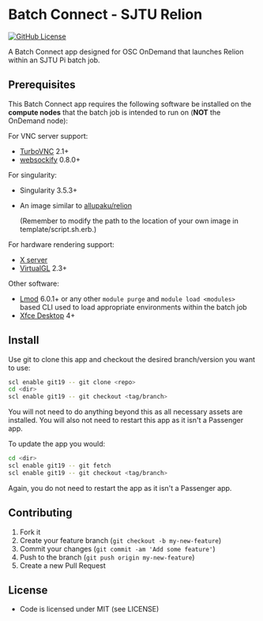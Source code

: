 # Batch Connect - SJTU Relion

[![GitHub License](https://img.shields.io/badge/license-MIT-green.svg)](https://opensource.org/licenses/MIT)

A Batch Connect app designed for OSC OnDemand that launches Relion within an SJTU Pi batch job.

## Prerequisites

This Batch Connect app requires the following software be installed on the
**compute nodes** that the batch job is intended to run on (**NOT** the
OnDemand node):

For VNC server support:

- [TurboVNC] 2.1+
- [websockify] 0.8.0+

For singularity:

- Singularity 3.5.3+
- An image similar to [allupaku/relion] 
  
  (Remember to modify the path to the location of your own image in template/script.sh.erb.)

For hardware rendering support:

- [X server]
- [VirtualGL] 2.3+

[allupaku/relion]: https://hub.docker.com/r/allupaku/relion/tags

Other software:

- [Lmod] 6.0.1+ or any other `module purge` and `module load <modules>` based
  CLI used to load appropriate environments within the batch job
- [Xfce Desktop] 4+

[TurboVNC]: http://www.turbovnc.org/
[Xfce Desktop]: https://xfce.org/
[websockify]: https://github.com/novnc/websockify
[Lmod]: https://www.tacc.utexas.edu/research-development/tacc-projects/lmod
[X server]: https://www.x.org/
[VirtualGL]: http://www.virtualgl.org/

## Install

Use git to clone this app and checkout the desired branch/version you want to
use:

```sh
scl enable git19 -- git clone <repo>
cd <dir>
scl enable git19 -- git checkout <tag/branch>
```

You will not need to do anything beyond this as all necessary assets are
installed. You will also not need to restart this app as it isn't a Passenger
app.

To update the app you would:

```sh
cd <dir>
scl enable git19 -- git fetch
scl enable git19 -- git checkout <tag/branch>
```

Again, you do not need to restart the app as it isn't a Passenger app.

## Contributing

1. Fork it
2. Create your feature branch (`git checkout -b my-new-feature`)
3. Commit your changes (`git commit -am 'Add some feature'`)
4. Push to the branch (`git push origin my-new-feature`)
5. Create a new Pull Request

## License

* Code is licensed under MIT (see LICENSE)
